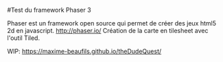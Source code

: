 #Test du framework Phaser 3

Phaser est un framework open source qui permet de créer des jeux html5 2d en javascript.
http://phaser.io/
Création de la carte en tilesheet avec l'outil Tiled.

WIP:  https://maxime-beaufils.github.io/theDudeQuest/ 